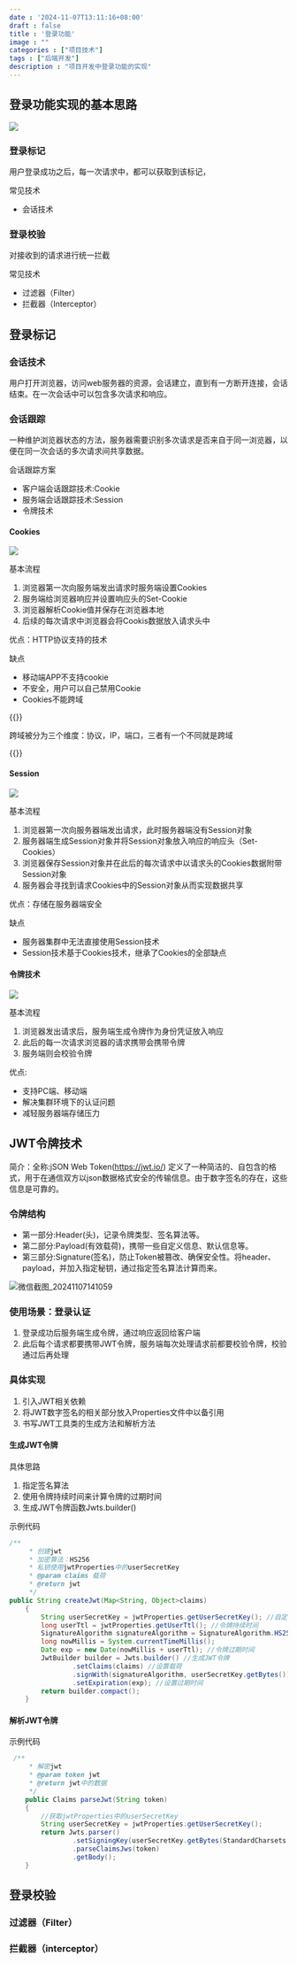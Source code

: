```yaml
---
date : '2024-11-07T13:11:16+08:00'
draft : false
title : '登录功能'
image : ""
categories : ["项目技术"]
tags : ["后端开发"]
description : "项目开发中登录功能的实现"
---
```


## 登录功能实现的基本思路
![](微信截图_20241107132152.png)

### 登录标记

用户登录成功之后，每一次请求中，都可以获取到该标记，

常见技术

- 会话技术

### 登录校验

对接收到的请求进行统一拦截

常见技术

- 过滤器（Filter）
- 拦截器（Interceptor）

## 登录标记

### 会话技术

用户打开浏览器，访问web服务器的资源，会话建立，直到有一方断开连接，会话结束。在一次会话中可以包含多次请求和响应。

### 会话跟踪

一种维护浏览器状态的方法，服务器需要识别多次请求是否来自于同一浏览器，以便在同一次会话的多次请求间共享数据。

会话跟踪方案

- 客户端会话跟踪技术:Cookie
- 服务端会话跟踪技术:Session
- 令牌技术

#### Cookies

![](微信截图_20241107134132.png)

基本流程

1. 浏览器第一次向服务端发出请求时服务端设置Cookies
2. 服务端给浏览器响应并设置响应头的Set-Cookie
3. 浏览器解析Cookie值并保存在浏览器本地
4. 后续的每次请求中浏览器会将Cookis数据放入请求头中

优点：HTTP协议支持的技术

缺点

- 移动端APP不支持cookie
- 不安全，用户可以自己禁用Cookie
- Cookies不能跨域

{{<notice tip>}}

跨域被分为三个维度：协议，IP，端口，三者有一个不同就是跨域

{{</notice>}}



#### Session

![](微信截图_20241107135533.png)

基本流程

1. 浏览器第一次向服务器端发出请求，此时服务器端没有Session对象
2. 服务器端生成Session对象并将Session对象放入响应的响应头（Set-Cookies）
3. 浏览器保存Session对象并在此后的每次请求中以请求头的Cookies数据附带Session对象
4. 服务器会寻找到请求Cookies中的Session对象从而实现数据共享

优点：存储在服务器端安全

缺点

- 服务器集群中无法直接使用Session技术
- Session技术基于Cookies技术，继承了Cookies的全部缺点

#### 令牌技术

![](微信截图_20241107140535.png)

基本流程

1. 浏览器发出请求后，服务端生成令牌作为身份凭证放入响应
2. 此后的每一次请求浏览器的请求携带会携带令牌
3. 服务端则会校验令牌

优点:

- 支持PC端、移动端
- 解决集群环境下的认证问题
- 减轻服务器端存储压力

## JWT令牌技术

简介：全称:jSON Web Token(https://jwt.io/) 定义了一种简洁的、自包含的格式，用于在通信双方以json数据格式安全的传输信息。由于数字签名的存在，这些信息是可靠的。

### 令牌结构

- 第一部分:Header(头)，记录令牌类型、签名算法等。
- 第二部分:Payload(有效载荷)，携带一些自定义信息、默认信息等。
- 第三部分:Signature(签名)，防止Token被篡改、确保安全性。将header、payload，并加入指定秘钥，通过指定签名算法计算而来。

![微信截图_20241107141059](微信截图_20241107141059.png)

### 使用场景：登录认证

1. 登录成功后服务端生成令牌，通过响应返回给客户端
2. 此后每个请求都要携带JWT令牌，服务端每次处理请求前都要校验令牌，校验通过后再处理

### 具体实现

1. 引入JWT相关依赖
2. 将JWT数字签名的相关部分放入Properties文件中以备引用
3. 书写JWT工具类的生成方法和解析方法

#### 生成JWT令牌

具体思路

1. 指定签名算法
2. 使用令牌持续时间来计算令牌的过期时间
3. 生成JWT令牌函数Jwts.builder()

示例代码

```java
/**
     * 创建jwt
     * 加密算法：HS256
     * 私钥使用jwtProperties中的userSecretKey
     * @param claims 载荷
     * @return jwt
     */
public String createJwt(Map<String, Object>claims)
    {
        String userSecretKey = jwtProperties.getUserSecretKey(); //自定义密钥
        long userTtl = jwtProperties.getUserTtl(); //令牌持续时间
        SignatureAlgorithm signatureAlgorithm = SignatureAlgorithm.HS256; //指定签名算法
        long nowMillis = System.currentTimeMillis();
        Date exp = new Date(nowMillis + userTtl); //令牌过期时间
        JwtBuilder builder = Jwts.builder() //生成JWT令牌
                .setClaims(claims) //设置载荷
                .signWith(signatureAlgorithm, userSecretKey.getBytes()) //设置数字签名（签名算法，过期时间）
                .setExpiration(exp); //设置过期时间
        return builder.compact();
    }
```

#### 解析JWT令牌

示例代码

```java
 /**
     * 解密jwt
     * @param token jwt
     * @return jwt中的数据
     */
    public Claims parseJwt(String token)
    {
        //获取jwtProperties中的userSecretKey
        String userSecretKey = jwtProperties.getUserSecretKey();
        return Jwts.parser()
                .setSigningKey(userSecretKey.getBytes(StandardCharsets.UTF_8))
                .parseClaimsJws(token)
                .getBody();
    }
```

## 登录校验

### 	过滤器（Filter）

### 	拦截器（interceptor）

